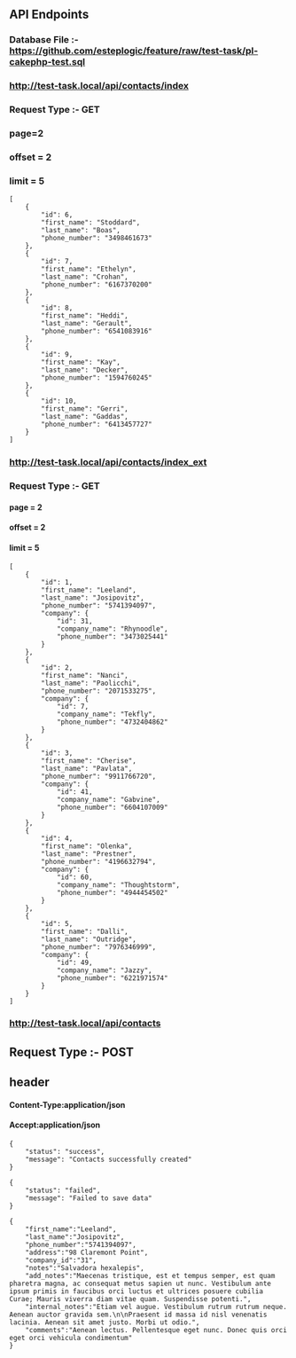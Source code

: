 
## API Endpoints

### Database File :- https://github.com/esteplogic/feature/raw/test-task/pl-cakephp-test.sql 

### http://test-task.local/api/contacts/index
### Request Type :- GET
### page=2
### offset = 2
### limit = 5

```
[
    {
        "id": 6,
        "first_name": "Stoddard",
        "last_name": "Boas",
        "phone_number": "3498461673"
    },
    {
        "id": 7,
        "first_name": "Ethelyn",
        "last_name": "Crohan",
        "phone_number": "6167370200"
    },
    {
        "id": 8,
        "first_name": "Heddi",
        "last_name": "Gerault",
        "phone_number": "6541083916"
    },
    {
        "id": 9,
        "first_name": "Kay",
        "last_name": "Decker",
        "phone_number": "1594760245"
    },
    {
        "id": 10,
        "first_name": "Gerri",
        "last_name": "Gaddas",
        "phone_number": "6413457727"
    }
]
```


### http://test-task.local/api/contacts/index_ext
### Request Type :- GET
#### page = 2
#### offset = 2
#### limit = 5
```
[
    {
        "id": 1,
        "first_name": "Leeland",
        "last_name": "Josipovitz",
        "phone_number": "5741394097",
        "company": {
            "id": 31,
            "company_name": "Rhynoodle",
            "phone_number": "3473025441"
        }
    },
    {
        "id": 2,
        "first_name": "Nanci",
        "last_name": "Paolicchi",
        "phone_number": "2071533275",
        "company": {
            "id": 7,
            "company_name": "Tekfly",
            "phone_number": "4732404862"
        }
    },
    {
        "id": 3,
        "first_name": "Cherise",
        "last_name": "Pavlata",
        "phone_number": "9911766720",
        "company": {
            "id": 41,
            "company_name": "Gabvine",
            "phone_number": "6604107009"
        }
    },
    {
        "id": 4,
        "first_name": "Olenka",
        "last_name": "Prestner",
        "phone_number": "4196632794",
        "company": {
            "id": 60,
            "company_name": "Thoughtstorm",
            "phone_number": "4944454502"
        }
    },
    {
        "id": 5,
        "first_name": "Dalli",
        "last_name": "Outridge",
        "phone_number": "7976346999",
        "company": {
            "id": 49,
            "company_name": "Jazzy",
            "phone_number": "6221971574"
        }
    }
]
```


### http://test-task.local/api/contacts
## Request Type :- POST
## header 
#### Content-Type:application/json
####  Accept:application/json

```
{
    "status": "success",
    "message": "Contacts successfully created"
}
```

```
{
    "status": "failed",
    "message": "Failed to save data"
}
```


```
{ 
	"first_name":"Leeland",
	"last_name":"Josipovitz",
	"phone_number":"5741394097",
	"address":"98 Claremont Point",
	"company_id":"31",
	"notes":"Salvadora hexalepis",
	"add_notes":"Maecenas tristique, est et tempus semper, est quam pharetra magna, ac consequat metus sapien ut nunc. Vestibulum ante ipsum primis in faucibus orci luctus et ultrices posuere cubilia Curae; Mauris viverra diam vitae quam. Suspendisse potenti.",
	"internal_notes":"Etiam vel augue. Vestibulum rutrum rutrum neque. Aenean auctor gravida sem.\n\nPraesent id massa id nisl venenatis lacinia. Aenean sit amet justo. Morbi ut odio.",
	"comments":"Aenean lectus. Pellentesque eget nunc. Donec quis orci eget orci vehicula condimentum"
}
```
